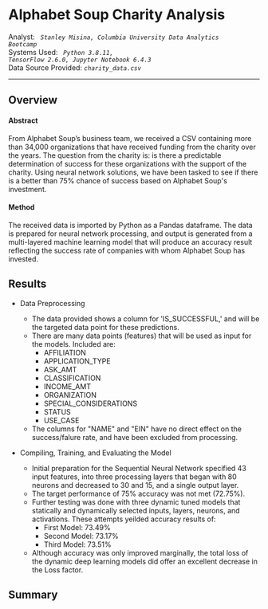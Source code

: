 # Alphabet Soup Charity Analysis
Analyst: <code><i> Stanley Misina, Columbia University Data Analytics Bootcamp</i></code><br />
Systems Used: <i><code> Python 3.8.11, TensorFlow 2.6.0, Jupyter Notebook 6.4.3 </i> </code> <br />
Data Source Provided: <i><code>charity_data.csv</code></i>

-----
## Overview
#### Abstract
From Alphabet Soup’s business team, we received a CSV containing more than 34,000 organizations that have received funding from the charity over the years. The question from the charity is: is there a predictable determination of success for these organizations with the support of the charity. Using neural network solutions, we have been tasked to see if there is a better than 75% chance of success based on Alphabet Soup's investment.

#### Method
The received data is imported by Python as a Pandas dataframe. The data is prepared for neural network processing, and output is generated from a multi-layered machine learning model that will produce an accuracy result reflecting the success rate of companies with whom Alphabet Soup has invested.

## Results
* Data Preprocessing
    * The data provided shows a column for 'IS_SUCCESSFUL,' and will be the targeted data point for these predictions.
    * There are many data points (features) that will be used as input for the models. Included are:
        - AFFILIATION
        - APPLICATION_TYPE
        - ASK_AMT
        - CLASSIFICATION
        - INCOME_AMT
        - ORGANIZATION
        - SPECIAL_CONSIDERATIONS
        - STATUS
        - USE_CASE
    * The columns for "NAME" and "EIN" have no direct effect on the success/falure rate, and have been excluded from processing.

* Compiling, Training, and Evaluating the Model
    * Initial preparation for the Sequential Neural Network specified 43 input features, into three processing layers that began with 80 neurons and decreased to 30 and 15, and a single output layer.
    * The target performance of 75% accuracy was not met (72.75%).
    * Further testing was done with three dynamic tuned models that statically and dynamically selected inputs, layers, neurons, and activations. These attempts yeilded accuracy results of:
        - First Model: 73.49%
        - Second Model: 73.17%
        - Third Model: 73.51%
    * Although accuracy was only improved marginally, the total loss of the dynamic deep learning models did offer an excellent decrease in the Loss factor.

## Summary
